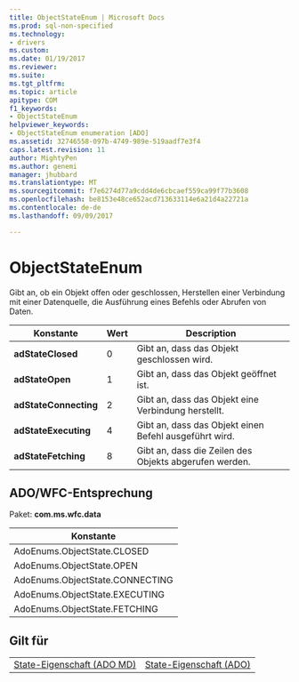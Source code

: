 ```yaml
---
title: ObjectStateEnum | Microsoft Docs
ms.prod: sql-non-specified
ms.technology:
- drivers
ms.custom: 
ms.date: 01/19/2017
ms.reviewer: 
ms.suite: 
ms.tgt_pltfrm: 
ms.topic: article
apitype: COM
f1_keywords:
- ObjectStateEnum
helpviewer_keywords:
- ObjectStateEnum enumeration [ADO]
ms.assetid: 32746558-097b-4749-989e-519aadf7e3f4
caps.latest.revision: 11
author: MightyPen
ms.author: genemi
manager: jhubbard
ms.translationtype: MT
ms.sourcegitcommit: f7e6274d77a9cdd4de6cbcaef559ca99f77b3608
ms.openlocfilehash: be8153e48ce652acd713633114e6a21d4a22721a
ms.contentlocale: de-de
ms.lasthandoff: 09/09/2017

---
```

# <a name="objectstateenum"></a>ObjectStateEnum
Gibt an, ob ein Objekt offen oder geschlossen, Herstellen einer Verbindung mit einer Datenquelle, die Ausführung eines Befehls oder Abrufen von Daten.  
  
|Konstante|Wert|Description|  
|--------------|-----------|-----------------|  
|**adStateClosed**|0|Gibt an, dass das Objekt geschlossen wird.|  
|**adStateOpen**|1|Gibt an, dass das Objekt geöffnet ist.|  
|**adStateConnecting**|2|Gibt an, dass das Objekt eine Verbindung herstellt.|  
|**adStateExecuting**|4|Gibt an, dass das Objekt einen Befehl ausgeführt wird.|  
|**adStateFetching**|8|Gibt an, dass die Zeilen des Objekts abgerufen werden.|  
  
## <a name="adowfc-equivalent"></a>ADO/WFC-Entsprechung  
 Paket: **com.ms.wfc.data**  
  
|Konstante|  
|--------------|  
|AdoEnums.ObjectState.CLOSED|  
|AdoEnums.ObjectState.OPEN|  
|AdoEnums.ObjectState.CONNECTING|  
|AdoEnums.ObjectState.EXECUTING|  
|AdoEnums.ObjectState.FETCHING|  
  
## <a name="applies-to"></a>Gilt für  
  
|||  
|-|-|  
|[State-Eigenschaft (ADO MD)](../../../ado/reference/ado-md-api/state-property-ado-md.md)|[State-Eigenschaft (ADO)](../../../ado/reference/ado-api/state-property-ado.md)|
